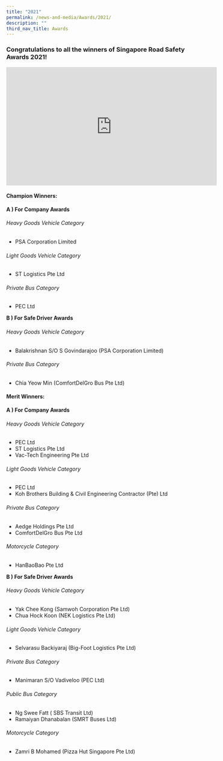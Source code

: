 ```yaml
---
title: "2021"
permalink: /news-and-media/Awards/2021/
description: ""
third_nav_title: Awards
---
```

### Congratulations to all the winners of Singapore Road Safety Awards 2021!

<iframe width="560" height="315" src="https://www.youtube.com/embed/02CIxaCWISU" title="YouTube video player" frameborder="0" allow="accelerometer; autoplay; clipboard-write; encrypted-media; gyroscope; picture-in-picture; web-share" allowfullscreen></iframe>

#### **Champion Winners:**

**A ) For Company Awards**

###### Heavy Goods Vehicle Category

*   PSA Corporation Limited

###### Light Goods Vehicle Category

*   ST Logistics Pte Ltd

###### Private Bus Category

*   PEC Ltd


**B ) For Safe Driver Awards**

###### Heavy Goods Vehicle Category

*   Balakrishnan S/O S Govindarajoo (PSA Corporation Limited)


###### Private Bus Category

*   Chia Yeow Min (ComfortDelGro Bus Pte Ltd)

#### **Merit Winners:**

**A ) For Company Awards**

###### Heavy Goods Vehicle Category

*   PEC Ltd
*   ST Logistics Pte Ltd
*   Vac-Tech Engineering Pte Ltd

###### Light Goods Vehicle Category

*   PEC Ltd
*   Koh Brothers Building & Civil Engineering Contractor (Pte) Ltd

###### Private Bus Category

*   Aedge Holdings Pte Ltd
*   ComfortDelGro Bus Pte Ltd 

###### Motorcycle Category

*   HanBaoBao Pte Ltd

**B ) For Safe Driver Awards**

###### Heavy Goods Vehicle Category

*   Yak Chee Kong (Samwoh Corporation Pte Ltd)
*   Chua Hock Koon (NEK Logistics Pte Ltd)

###### Light Goods Vehicle Category

*   Selvarasu Backiyaraj (Big-Foot Logistics Pte Ltd)

###### Private Bus Category

*   Manimaran S/O Vadiveloo (PEC Ltd)

###### Public Bus Category

*   Ng Swee Fatt ( SBS Transit Ltd)
*   Ramaiyan Dhanabalan (SMRT Buses Ltd)

###### Motorcycle Category

*   Zamri B Mohamed (Pizza Hut Singapore Pte Ltd)